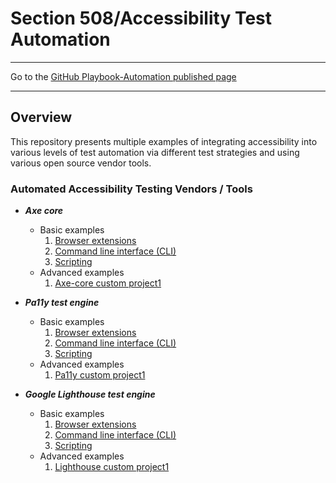 # Section 508/Accessibility Test Automation

<hr>

Go to the [GitHub Playbook-Automation published page](https://akingkci.github.io/Dev-Automation/)

<hr>

## Overview
This repository presents multiple examples of integrating accessibility into various levels of test automation via different test strategies and using various open source vendor tools.

### Automated Accessibility Testing Vendors / Tools

  * ***Axe core***
    * Basic examples
        1. [Browser extensions](https://github.com/akingkci/Dev-Automation/tree/master/examples/examples/axe-core/axe-basic-browser-ext)
        2. [Command line interface (CLI)](https://github.com/akingkci/Dev-Automation/tree/master/examples/examples/axe-core/axe-basic-cli)
        3. [Scripting](https://github.com/akingkci/Dev-Automation/tree/master/examples/examples/axe-core/axe-basic-scripts)
    * Advanced examples
        1. [Axe-core custom project1](https://github.com/akingkci/Dev-Automation/tree/master/examples/examples/axe-core/axe-advanced-project1)
        
  * ***Pa11y test engine***
    * Basic examples
        1. [Browser extensions](https://github.com/akingkci/Dev-Automation/tree/master/examples/examples/pa11y/pa11y-basic-browser-ext)
        2. [Command line interface (CLI)](https://github.com/akingkci/Dev-Automation/tree/master/examples/examples/pa11y/pa11y-basic-cli)
        3. [Scripting](https://github.com/akingkci/Dev-Automation/tree/master/examples/examples/pa11y/pa11y-basic-scripts)
    * Advanced examples
        1. [Pa11y custom project1](https://github.com/akingkci/Dev-Automation/tree/master/examples/examples/pa11y/pa11y-advanced-project1)
        
  * ***Google Lighthouse test engine***
    * Basic examples
        1. [Browser extensions](https://github.com/akingkci/Dev-Automation/tree/master/examples/examples/lighthouse/lh-basic-browser-ext)
        2. [Command line interface (CLI)](https://github.com/akingkci/Dev-Automation/tree/master/examples/examples/lighthouse/lh-basic-cli)
        3. [Scripting](https://github.com/akingkci/Dev-Automation/tree/master/examples/examples/lighthouse/lh-basic-scripts)
    * Advanced examples
        1. [Lighthouse custom project1](https://github.com/akingkci/Dev-Automation/tree/master/examples/examples/lighthouse/lh-advanced-project1)
        
     
